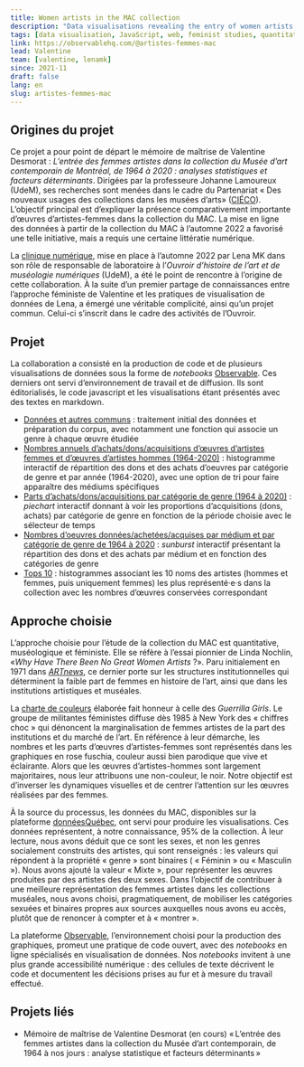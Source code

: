 ```yaml
---
title: Women artists in the MAC collection
description: "Data visualisations revealing the entry of women artists (acquisitions by purchase and by donation) into the  Montreal Contemporary Art Museum’s collection between 1964 and 2020"
tags: [data visualisation, JavaScript, web, feminist studies, quantitative method, CIÉCO]
link: https://observablehq.com/@artistes-femmes-mac
lead: Valentine
team: [valentine, lenamk]
since: 2021-11
draft: false
lang: en
slug: artistes-femmes-mac
---
```




  ## Origines du projet

Ce projet a pour point de départ le mémoire de maîtrise de Valentine Desmorat : *L’entrée des femmes artistes dans la collection du Musée d’art contemporain de Montréal, de 1964 à 2020 : analyses statistiques et facteurs déterminants*. Dirigées par la professeure Johanne Lamoureux (UdeM), ses recherches sont menées dans le cadre du Partenariat « Des nouveaux usages des collections dans les musées d’arts» ([CIÉCO](http://www.cieco.co)). L’objectif principal est d’expliquer la présence comparativement importante d’œuvres d’artistes-femmes dans la collection du MAC. La mise en ligne des données à partir de la collection du MAC à l’automne 2022 a favorisé une telle initiative, mais a requis une certaine littératie numérique.

  La [clinique numérique](https://ouvroir.umontreal.ca/fr/services/#clinique-numérique), mise en place à l’automne 2022 par Lena MK dans son rôle de responsable de laboratoire à l’*Ouvroir d’histoire de l’art et de muséologie numériques* (UdeM), a été le point de rencontre à l’origine de cette collaboration. À la suite d’un premier partage de connaissances entre l’approche féministe de Valentine et les pratiques de visualisation de données de Lena, a émergé une véritable complicité, ainsi qu’un projet commun. Celui-ci s’inscrit dans le cadre des activités de l’Ouvroir. 

  ## Projet

La collaboration a consisté en la production de code et de plusieurs visualisations de données sous la forme de *notebooks* [Observable](https://observablehq.com/@artistes-femmes-mac?tab=notebooks). Ces derniers ont servi d’environnement de travail et de diffusion. Ils sont éditorialisés, le code javascript et les visualisations étant présentés avec des textes en markdown.

  - [Données et autres communs](https://observablehq.com/@artistes-femmes-mac/donnees-et-autres-communs) : traitement initial des données et préparation du corpus, avec notamment une fonction qui associe un genre à chaque œuvre étudiée
  - [Nombres annuels d’achats/dons/acquisitions d’œuvres d’artistes femmes et d’œuvres d’artistes hommes (1964-2020)](https://observablehq.com/@artistes-femmes-mac/nb-dachats-dons-acquisitions) : histogramme interactif de répartition des dons et des achats d’oeuvres par catégorie de genre et par année (1964-2020), avec une option de tri pour faire apparaître des médiums spécifiques
  - [Parts d’achats/dons/acquisitions par catégorie de genre (1964 à 2020)](https://observablehq.com/@artistes-femmes-mac/parts-dachats-dons-acquisitions-par-categorie-de-genre-196) : *piechart* interactif donnant à voir les proportions d’acquisitions (dons, achats) par catégorie de genre en fonction de la période choisie avec le sélecteur de temps
  - [Nombres d’oeuvres données/achetées/acquises par médium et par catégorie de genre de 1964 à 2020](https://observablehq.com/@artistes-femmes-mac/nombres-doeuvres-donnees-achetees-acquises-par-medium-et-p) : *sunburst* interactif présentant la répartition des dons et des achats par médium et en fonction des catégories de genre
  - [Tops 10](https://observablehq.com/@artistes-femmes-mac/top-10) : histogrammes associant les 10 noms des artistes (hommes et femmes, puis uniquement femmes) les plus représenté·e·s dans la collection avec les nombres d’œuvres conservées correspondant


  ## Approche choisie

  L’approche choisie pour l’étude de la collection du MAC est quantitative, muséologique et féministe. Elle se réfère à l’essai pionnier de Linda Nochlin, «*Why Have There Been No Great Women Artists* ?». Paru initialement en 1971 dans [*ARTnews*](https://www.artnews.com/art-news/retrospective/why-have-there-been-no-great-women-artists-4201/), ce dernier porte sur les structures institutionnelles qui déterminent la faible part de femmes en histoire de l’art, ainsi que dans les institutions artistiques et muséales. 

  La [charte de couleurs](https://observablehq.com/d/26cecfbef9723965?collection=@artistes-femmes-mac/htmlles2024) élaborée fait honneur à celle des *Guerrilla Girls*. Le groupe de militantes féministes diffuse dès 1985 à New York des « chiffres choc » qui dénoncent la marginalisation de femmes artistes de la part des institutions et du marché de l’art. En référence à leur démarche, les nombres et les parts d’œuvres d’artistes-femmes sont représentés dans les graphiques en rose fuschia, couleur aussi bien parodique que vive et éclairante. Alors que les œuvres d’artistes-hommes sont largement majoritaires, nous leur attribuons une non-couleur, le noir. Notre objectif est d’inverser les dynamiques visuelles et de centrer l’attention sur les œuvres réalisées par des femmes. 

  À la source du processus, les données du MAC, disponibles sur la plateforme [donnéesQuébec](https://www.donneesquebec.ca/recherche/dataset/macrepertoire), ont servi pour produire les visualisations. Ces données représentent, à notre connaissance, 95% de la collection. À leur lecture, nous avons déduit que ce sont les sexes, et non les genres socialement construits des artistes, qui sont renseignés : les valeurs qui répondent à la propriété « genre » sont binaires ( « Féminin » ou « Masculin »). Nous avons ajouté la valeur « Mixte », pour représenter les œuvres produites par des artistes des deux sexes. Dans l’objectif de contribuer à une meilleure représentation des femmes artistes dans les collections muséales, nous avons choisi, pragmatiquement, de mobiliser les catégories sexuées et binaires propres aux sources auxquelles nous avons eu accès, plutôt que de renoncer à compter et à « montrer ». 

  La plateforme [Observable](http://observablehq.com/), l’environnement choisi pour la production des graphiques, promeut une pratique de code ouvert, avec des *notebooks* en ligne spécialisés en visualisation de données. Nos *notebooks* invitent à une plus grande accessibilité numérique : des cellules de texte décrivent le code et documentent les décisions prises au fur et à mesure du travail effectué. 

  ## Projets liés

  - Mémoire de maîtrise de Valentine Desmorat (en cours) « L’entrée des femmes artistes dans la  collection du Musée d’art contemporain, de 1964 à nos jours : analyse  statistique et facteurs déterminants » 